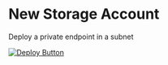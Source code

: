 # New Storage Account

Deploy a private endpoint in a subnet

[![Deploy Button](https://raw.githubusercontent.com/specialised-systems/azure-templates/master/images/deploy-to-azure-button.png)](https://portal.azure.com/#create/Microsoft.Template/uri/https%3A%2F%2Fraw.githubusercontent.com%2Fspecialised-systems%2Fazure-templates%2Fmaster%2Ftemplates%2Fprivate-endpoint%2Fdeploy.json)